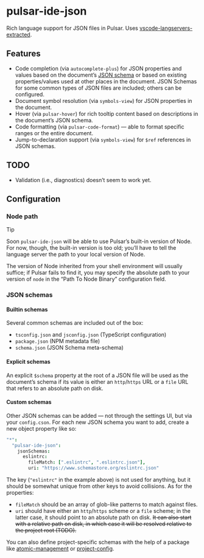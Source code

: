 # pulsar-ide-json

Rich language support for JSON files in Pulsar. Uses [vscode-langservers-extracted](https://www.npmjs.com/package/vscode-langservers-extracted).

## Features

* Code completion (via `autocomplete-plus`) for JSON properties and values based on the document’s [JSON schema](https://json-schema.org/) or based on existing properties/values used at other places in the document. JSON Schemas for some common types of JSON files are included; others can be configured.
* Document symbol resolution (via `symbols-view`) for JSON properties in the document.
* Hover (via `pulsar-hover`) for rich tooltip content based on descriptions in the document’s JSON schema.
* Code formatting (via `pulsar-code-format`) — able to format specific ranges or the entire document.
* Jump-to-declaration support (via `symbols-view`) for `$ref` references in JSON schemas.

## TODO

* Validation (i.e., diagnostics) doesn’t seem to work yet.

## Configuration

### Node path

> [!TIP]
> Soon `pulsar-ide-json` will be able to use Pulsar’s built-in version of Node. For now, though, the built-in version is too old; you’ll have to tell the language server the path to your local version of Node.

The version of Node inherited from your shell environment will usually suffice; if Pulsar fails to find it, you may specify the absolute path to your version of `node` in the “Path To Node Binary” configuration field.

### JSON schemas

#### Builtin schemas

Several common schemas are included out of the box:

* `tsconfig.json` and `jsconfig.json` (TypeScript configuration)
* `package.json` (NPM metadata file)
* `schema.json` (JSON Schema meta-schema)

#### Explicit schemas

An explicit `$schema` property at the root of a JSON file will be used as the document’s schema if its value is either an `http`/`https` URL or a `file` URL that refers to an absolute path on disk.

#### Custom schemas

Other JSON schemas can be added — not through the settings UI, but via your `config.cson`. For each new JSON schema you want to add, create a new object property like so:

```coffeescript
"*":
  "pulsar-ide-json":
    jsonSchemas:
      eslintrc:
        fileMatch: [".eslintrc", ".eslintrc.json"],
        uri: "https://www.schemastore.org/eslintrc.json"
```

The key (`"eslintrc"` in the example above) is not used for anything, but it should be somewhat unique from other keys to avoid collisions. As for the properties:

* `fileMatch` should be an array of glob-like patterns to match against files.
* `uri` should have either an `http`/`https` scheme or a `file` scheme; in the latter case, it should point to an absolute path on disk. ~~It can also start with a relative path on disk, in which case it will be resolved relative to the project root (TODO).~~

You can also define project-specific schemas with the help of a package like [atomic-management][] or [project-config][].


[atomic-management]: https://web.pulsar-edit.dev/packages/atomic-management
[project-config]: https://web.pulsar-edit.dev/packages/project-config
